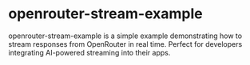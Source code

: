 # openrouter-stream-example
openrouter-stream-example is a simple example demonstrating how to stream responses from OpenRouter in real time. Perfect for developers integrating AI-powered streaming into their apps.
